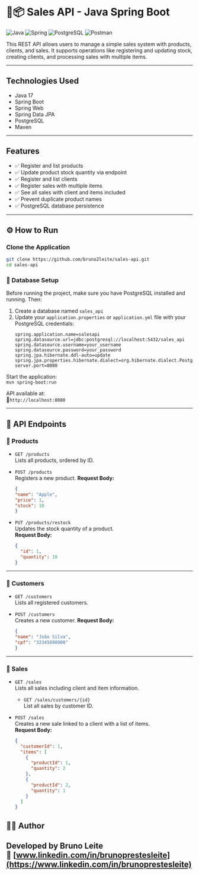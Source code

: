 # 🛒📦 Sales API - Java Spring Boot

![Java](https://img.shields.io/badge/java-%23ED8B00.svg?style=for-the-badge&logo=openjdk&logoColor=white)
![Spring](https://img.shields.io/badge/spring-%236DB33F.svg?style=for-the-badge&logo=spring&logoColor=white)
![PostgreSQL](https://img.shields.io/badge/PostgreSQL-316192.svg?style=for-the-badge&logo=postgresql&logoColor=white)
![Postman](https://img.shields.io/badge/Postman-FF6C37?style=for-the-badge&logo=postman&logoColor=white)

This REST API allows users to manage a simple sales system with products, clients, and sales. It supports operations like registering and updating stock, creating clients, and processing sales with multiple items.

---

## Technologies Used

- Java 17
- Spring Boot
- Spring Web
- Spring Data JPA
- PostgreSQL
- Maven

---

## Features

- ✅ Register and list products
- ✅ Update product stock quantity via endpoint
- ✅ Register and list clients
- ✅ Register sales with multiple items
- ✅ See all sales with client and items included
- ✅ Prevent duplicate product names
- ✅ PostgreSQL database persistence

---

## ⚙️ How to Run

### Clone the Application

```bash
git clone https://github.com/bruno2leite/sales-api.git
cd sales-api
```
### 🔧 Database Setup

Before running the project, make sure you have PostgreSQL installed and running. Then:

1. Create a database named `sales_api`
2. Update your `application.properties` or `application.yml` file with your PostgreSQL credentials:
   ```properties
   spring.application.name=salesapi
   spring.datasource.url=jdbc:postgresql://localhost:5432/sales_api
   spring.datasource.username=your_username
   spring.datasource.password=your_password
   spring.jpa.hibernate.ddl-auto=update
   spring.jpa.properties.hibernate.dialect=org.hibernate.dialect.PostgreSQLDialect
   server.port=8080
   ```
   
Start the application:  
`mvn spring-boot:run`

API available at:  
📍`http://localhost:8080`

---

## 📮 API Endpoints

### 🔹 Products

- `GET /products`  
  Lists all products, ordered by ID.

- `POST /products`  
  Registers a new product.
  **Request Body:**
  ```json
  {
  "name": "Apple",
  "price": 1,
  "stock": 10
  }
  ```

- `PUT /products/restock`  
  Updates the stock quantity of a product.  
  **Request Body:**
  ```json
  {
    "id": 1,
    "quantity": 10
  }
  ```

---

### 🔹 Customers

- `GET /customers`  
  Lists all registered customers.

- `POST /customers`  
  Creates a new customer.
  **Request Body:**
  ```json
  {
  "name": "João Silva",
  "cpf": "32345698900"
  }

---

### 🔹 Sales

- `GET /sales`  
  Lists all sales including client and item information.

  - `GET /sales/customers/{id}`  
  List all sales by customer ID.
  
- `POST /sales`  
  Creates a new sale linked to a client with a list of items.  
  **Request Body:**
  ```json
  {
    "customerId": 1,
    "items": [
      {
        "productId": 1,
        "quantity": 2
      },
      {
        "productId": 2,
        "quantity": 1
      }
    ]
  }
  ```


## 👨‍💻 Author

Developed by **Bruno Leite**  
🔗 [www.linkedin.com/in/brunoprestesleite](https://www.linkedin.com/in/brunoprestesleite)
---
